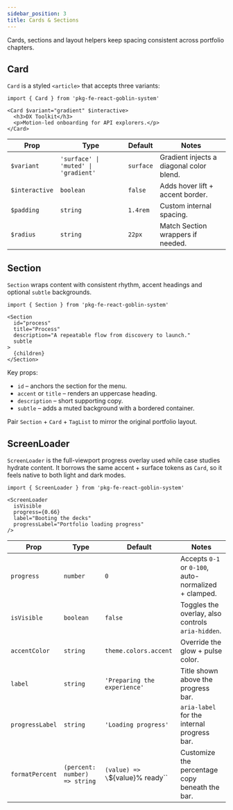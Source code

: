 ```yaml
---
sidebar_position: 3
title: Cards & Sections
---
```


Cards, sections and layout helpers keep spacing consistent across portfolio chapters.

## Card

`Card` is a styled `<article>` that accepts three variants:

```tsx
import { Card } from 'pkg-fe-react-goblin-system'

<Card $variant="gradient" $interactive>
  <h3>DX Toolkit</h3>
  <p>Motion-led onboarding for API explorers.</p>
</Card>
```

| Prop | Type | Default | Notes |
| --- | --- | --- | --- |
| `$variant` | `'surface' \| 'muted' \| 'gradient'` | `surface` | Gradient injects a diagonal color blend. |
| `$interactive` | `boolean` | `false` | Adds hover lift + accent border. |
| `$padding` | `string` | `1.4rem` | Custom internal spacing. |
| `$radius` | `string` | `22px` | Match Section wrappers if needed. |

## Section

`Section` wraps content with consistent rhythm, accent headings and optional `subtle` backgrounds.

```tsx
import { Section } from 'pkg-fe-react-goblin-system'

<Section
  id="process"
  title="Process"
  description="A repeatable flow from discovery to launch."
  subtle
>
  {children}
</Section>
```

Key props:

- `id` – anchors the section for the menu.
- `accent` or `title` – renders an uppercase heading.
- `description` – short supporting copy.
- `subtle` – adds a muted background with a bordered container.

Pair `Section` + `Card` + `TagList` to mirror the original portfolio layout.

## ScreenLoader

`ScreenLoader` is the full-viewport progress overlay used while case studies hydrate content. It borrows the same accent + surface tokens as `Card`, so it feels native to both light and dark modes.

```tsx
import { ScreenLoader } from 'pkg-fe-react-goblin-system'

<ScreenLoader
  isVisible
  progress={0.66}
  label="Booting the decks"
  progressLabel="Portfolio loading progress"
/>
```

| Prop | Type | Default | Notes |
| --- | --- | --- | --- |
| `progress` | `number` | `0` | Accepts `0-1` or `0-100`, auto-normalized + clamped. |
| `isVisible` | `boolean` | `false` | Toggles the overlay, also controls `aria-hidden`. |
| `accentColor` | `string` | `theme.colors.accent` | Override the glow + pulse color. |
| `label` | `string` | `'Preparing the experience'` | Title shown above the progress bar. |
| `progressLabel` | `string` | `'Loading progress'` | `aria-label` for the internal progress bar. |
| `formatPercent` | `(percent: number) => string` | `(value) => \`${value}% ready\`` | Customize the percentage copy beneath the bar. |
